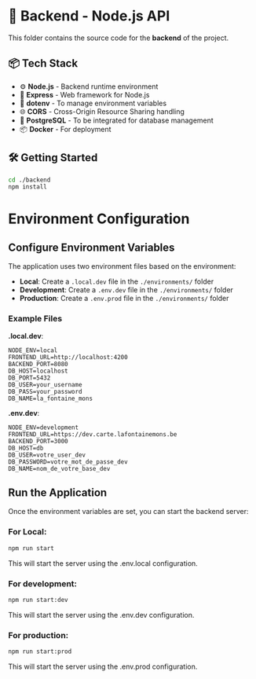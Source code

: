 # 🧠 Backend - Node.js API

This folder contains the source code for the **backend** of the project.

## 📦 Tech Stack
- ⚙️ **Node.js** - Backend runtime environment
- 🚀 **Express** - Web framework for Node.js
- 🔐 **dotenv** - To manage environment variables
- 🌐 **CORS** - Cross-Origin Resource Sharing handling
- 🐘 **PostgreSQL** - To be integrated for database management
- 📦 **Docker** - For deployment

## 🛠️ Getting Started

```bash
cd ./backend
npm install
```

# Environment Configuration

## Configure Environment Variables

The application uses two environment files based on the environment:

- **Local**: Create a `.local.dev` file in the `./environments/` folder
- **Development**: Create a `.env.dev` file in the `./environments/` folder
- **Production**: Create a `.env.prod` file in the `./environments/` folder

### Example Files

**.local.dev**:
```
NODE_ENV=local
FRONTEND_URL=http://localhost:4200
BACKEND_PORT=8080
DB_HOST=localhost
DB_PORT=5432
DB_USER=your_username
DB_PASS=your_password
DB_NAME=la_fontaine_mons
```
**.env.dev**:
```
NODE_ENV=development
FRONTEND_URL=https://dev.carte.lafontainemons.be
BACKEND_PORT=3000
DB_HOST=db
DB_USER=votre_user_dev
DB_PASSWORD=votre_mot_de_passe_dev
DB_NAME=nom_de_votre_base_dev
```

## Run the Application

Once the environment variables are set, you can start the backend server:

### For Local:
```bash
npm run start
```
This will start the server using the .env.local configuration.

### For development:
```bash
npm run start:dev
```
This will start the server using the .env.dev configuration.

### For production:
```bash
npm run start:prod
```
This will start the server using the .env.prod configuration.
